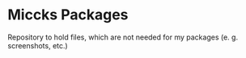 # Miccks Packages

Repository to hold files, which are not needed for my packages (e. g. screenshots, etc.)
